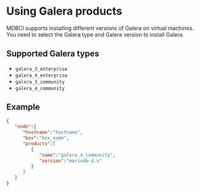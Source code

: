 # Using Galera products
MDBCI supports installing different versions of Galera on virtual machines.
You need to select the Galera type and Galera version to install Galera.

## Supported Galera types
* `galera_3_enterprise`
* `galera_4_enterprise`
* `galera_3_community`
* `galera_4_community`

## Example

```json
{
   "node":{
      "hostname":"hostname",
      "box":"box_name",
      "products":[
         {
            "name":"galera_4_community",
            "version":"mariadb-4.x"
         }
      ]
   }
}
```
